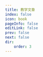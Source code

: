 ```yaml
---
title: 教学文章
index: false
icon: book
pageInfo: false
editLink: false
prev: false
next: false
dir:
    order: 3
---
```

